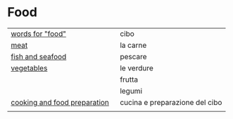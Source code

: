 # Food 

<table>
<tr>
<td width="50%"><a href="food-words.html">words for "food"</a></td>
<td>cibo</td>
</tr>
<tr>
<td width="50%"><a href="food-meat.html">meat</a></td>
<td>la carne</td>
</tr>
<tr>
<td width="50%"><a href="food-fish.html">fish and seafood</a></td>
<td>pescare</td>
</tr>
<tr>
<td width="50%"><a href="food-vegetables.html">vegetables</a></td>
<td>le verdure</td>
</tr>
<tr>
<td width="50%"><a href="food-fruit.html"></a></td>
<td>frutta</td>
</tr>
<tr>
<td width="50%"><a href="food-legumes.html"></a></td>
<td>legumi</td>
</tr>
<tr>
<td width="50%"><a href="food-cooking.html">cooking and food preparation</a></td>
<td>cucina e preparazione del cibo</td>
</tr>
<tr>
<td width="50%"><a href="food-.html"></a></td>
<td></td>
</tr>
</table>
